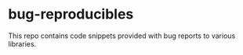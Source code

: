 # bug-reproducibles
This repo contains code snippets provided with bug reports to various libraries.
